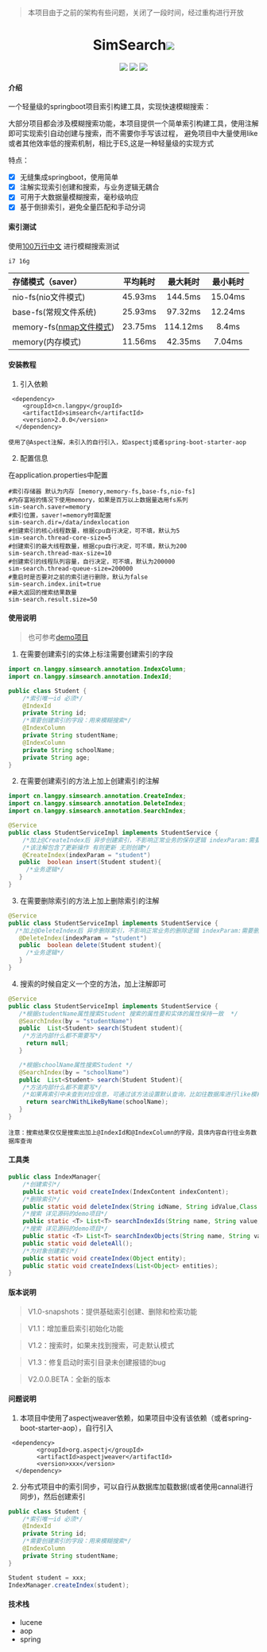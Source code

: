 
> 本项目由于之前的架构有些问题，关闭了一段时间，经过重构进行开放


<div align="center">
    <h1 >SimSearch<img src='https://shields.io/badge/forJava-r.svg'></h1>  
</div>

<div align="center">
    <img src='https://shields.io/badge/version-2.0.0-green.svg'>
    <img src='https://shields.io/badge/author-Chang Zhang-dbab09.svg'>
    <img src='https://shields.io/badge/dependencies-Spring|aspectjweaver|lucene-r.svg'>
</div>

#### 介绍

一个轻量级的springboot项目索引构建工具，实现快速模糊搜索：

大部分项目都会涉及模糊搜索功能，本项目提供一个简单索引构建工具，使用注解即可实现索引自动创建与搜索，而不需要你手写该过程，
避免项目中大量使用like或者其他效率低的搜索机制，相比于ES,这是一种轻量级的实现方式

特点：

- [x] 无缝集成springboot，使用简单
- [x] 注解实现索引创建和搜索，与业务逻辑无耦合
- [x] 可用于大数据量模糊搜索，毫秒级响应
- [x] 基于倒排索引，避免全量匹配和手动分词

#### 索引测试

使用[100万行中文](https://gitee.com/huoyo/sim-search/blob/master/test/text.txt) 进行模糊搜索测试

`i7 16g`

| 存储模式（saver） | 平均耗时 | 最大耗时 | 最小耗时 |
|:-|:-:|:-:|:-:|
| nio-fs(nio文件模式)      | 45.93ms   | 144.5ms  | 15.04ms  |
| base-fs(常规文件系统)      | 25.93ms   | 97.32ms  | 12.24ms  |
| memory-fs([nmap文件模式](https://baike.baidu.com/item/mmap/1322217?fr=aladdin))      | 23.75ms   | 114.12ms  | 8.4ms  |
| memory(内存模式)      | 11.56ms   | 42.35ms  | 7.04ms  |

#### 安装教程

1.  引入依赖

```
 <dependency>
    <groupId>cn.langpy</groupId>
    <artifactId>simsearch</artifactId>
    <version>2.0.0</version>
  </dependency>
```

`使用了@Aspect注解，未引入的自行引入，如aspectj或者spring-boot-starter-aop`

2.  配置信息

在application.properties中配置

```properties
#索引存储器 默认为内存 [memory,memory-fs,base-fs,nio-fs]
#内存富裕的情况下使用memory，如果是百万以上数据量选用fs系列
sim-search.saver=memory
#索引位置，saver!=memory时需配置
sim-search.dir=/data/indexlocation
#创建索引的核心线程数量，根据cpu自行决定，可不填，默认为5
sim-search.thread-core-size=5
#创建索引的最大线程数量，根据cpu自行决定，可不填，默认为200
sim-search.thread-max-size=10
#创建索引的线程队列容量，自行决定，可不填，默认为200000
sim-search.thread-queue-size=200000
#重启时是否要对之前的索引进行删除，默认为false
sim-search.index.init=true
#最大返回的搜索结果数量
sim-search.result.size=50
```

#### 使用说明

>也可参考[demo项目](https://gitee.com/huoyo/sim-search/tree/master/simsearchdemo)

1.  在需要创建索引的实体上标注需要创建索引的字段

```java
import cn.langpy.simsearch.annotation.IndexColumn;
import cn.langpy.simsearch.annotation.IndexId;

public class Student {
    /*索引唯一id 必须*/
    @IndexId 
    private String id;
    /*需要创建索引的字段：用来模糊搜索*/
    @IndexColumn
    private String studentName;
    @IndexColumn
    private String schoolName;
    private String age;
}
```

2.  在需要创建索引的方法上加上创建索引的注解

```java
import cn.langpy.simsearch.annotation.CreateIndex;
import cn.langpy.simsearch.annotation.DeleteIndex;
import cn.langpy.simsearch.annotation.SearchIndex;

@Service
public class StudentServiceImpl implements StudentService {
    /*加上@CreateIndex后 异步创建索引，不影响正常业务的保存逻辑 indexParam:需要创建索引的参数*/
    /*该注解包含了更新操作 有则更新 无则创建*/
    @CreateIndex(indexParam = "student")
   public  boolean insert(Student student){
     /*业务逻辑*/
   }
}
```

3.  在需要删除索引的方法上加上删除索引的注解

```java
@Service
public class StudentServiceImpl implements StudentService {
  /*加上@DeleteIndex后 异步删除索引，不影响正常业务的删除逻辑 indexParam:需要删除索引的参数*/
   @DeleteIndex(indexParam = "student")
   public  boolean delete(Student student){
     /*业务逻辑*/
   }
}
```

4.  搜索的时候自定义一个空的方法，加上注解即可

```java
@Service
public class StudentServiceImpl implements StudentService {
   /*根据studentName属性搜索Student 搜索的属性要和实体的属性保持一致  */
   @SearchIndex(by = "studentName")
   public  List<Student> search(Student student){
    /*方法内部什么都不需要写*/
     return null;
   }

   /*根据schoolName属性搜索Student */
   @SearchIndex(by = "schoolName")
   public  List<Student> search(Student Student){
    /*方法内部什么都不需要写*/
    /*如果再索引中未查到对应信息，可通过该方法设置默认查询，比如往数据库进行like模糊匹配*/
     return searchWithLikeByName(schoolName);
   }
}
```

`注意：搜索结果仅仅是搜索出加上@IndexId和@IndexColumn的字段，具体内容自行往业务数据库查询`

#### 工具类

```java
public class IndexManager{
    /*创建索引*/
    public static void createIndex(IndexContent indexContent);
    /*删除索引*/
    public static void deleteIndex(String idName, String idValue,Class entityClass);
    /*搜索 详见源码的demo项目*/
    public static <T> List<T> searchIndexIds(String name, String value,Class<?> entityClass);
    /*搜索 详见源码的demo项目*/
    public static <T> List<T> searchIndexObjects(String name, String value,Class entityClass);
    public static void deleteAll();
    /*为对象创建索引*/
    public static void createIndex(Object entity);
    public static void createIndexs(List<Object> entities);
}
```

#### 版本说明

> V1.0-snapshots：提供基础索引创建、删除和检索功能

> V1.1：增加重启索引初始化功能

> V1.2：搜索时，如果未找到搜索，可走默认模式

> V1.3：修复启动时索引目录未创建报错的bug

> V2.0.0.BETA：全新的版本

#### 问题说明

1.  本项目中使用了aspectjweaver依赖，如果项目中没有该依赖（或者spring-boot-starter-aop），自行引入

```
 <dependency>
        <groupId>org.aspectj</groupId>
        <artifactId>aspectjweaver</artifactId>
        <version>xxx</version>
  </dependency>
```

2. 分布式项目中的索引同步，可以自行从数据库加载数据(或者使用cannal进行同步)，然后创建索引

```java
public class Student {
    /*索引唯一id 必须*/
    @IndexId
    private String id;
    /*需要创建索引的字段：用来模糊搜索*/
    @IndexColumn
    private String studentName;
}
```
```java
Student student = xxx;
IndexManager.createIndex(student);
```

#### 技术栈

- lucene
- aop
- spring